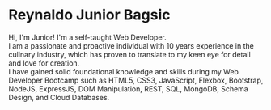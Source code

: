 # Reynaldo Junior Bagsic
Hi, I'm Junior! I'm a self-taught Web Developer. <br>
I am a passionate and proactive individual with 10 years experience in the culinary industry, which has proven to translate to my keen eye for detail and love for creation. <br>
I have gained solid foundational knowledge and skills during my Web Developer Bootcamp such as HTML5, CSS3, JavaScript, Flexbox, Bootstrap, NodeJS, ExpressJS, DOM Manipulation, REST, SQL, MongoDB, Schema Design, and Cloud Databases.
